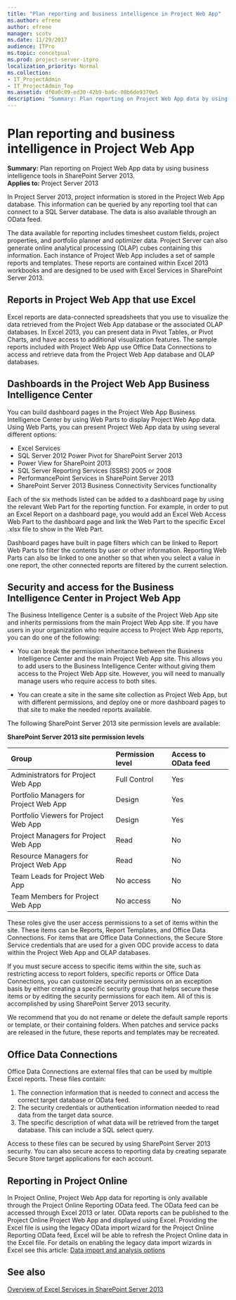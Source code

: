 ```yaml
---
title: "Plan reporting and business intelligence in Project Web App"
ms.author: efrene
author: efrene
manager: scotv
ms.date: 11/29/2017
audience: ITPro
ms.topic: concetpual
ms.prod: project-server-itpro
localization_priority: Normal
ms.collection:
- IT_ProjectAdmin
- IT_ProjectAdmin_Top
ms.assetid: df0a0c09-ed30-42b9-ba6c-08b6de9370e5
description: "Summary: Plan reporting on Project Web App data by using business intelligence tools in SharePoint Server 2013."
---
```


# Plan reporting and business intelligence in Project Web App
 
 **Summary:** Plan reporting on Project Web App data by using business intelligence tools in SharePoint Server 2013.<br/>
**Applies to:** Project Server 2013
  
In Project Server 2013, project information is stored in the Project Web App database. This information can be queried by any reporting tool that can connect to a SQL Server database. The data is also available through an OData feed.

The data available for reporting includes timesheet custom fields, project properties, and portfolio planner and optimizer data. Project Server can also generate online analytical processing (OLAP) cubes containing this information.
Each instance of Project Web App includes a set of sample reports and templates. These reports are contained within Excel 2013 workbooks and are designed to be used with Excel Services in SharePoint Server 2013. 
  
## Reports in Project Web App that use Excel

Excel reports are data-connected spreadsheets that you use to visualize the data retrieved from the Project Web App database or the associated OLAP databases. In Excel 2013, you can present data in Pivot Tables, or Pivot Charts, and have access to additional visualization features. The sample reports included with Project Web App use Office Data Connections to access and retrieve data from the Project Web App database and OLAP databases.

## Dashboards in the Project Web App Business Intelligence Center

You can build dashboard pages in the Project Web App Business Intelligence Center by using Web Parts to display Project Web App data. Using Web Parts, you can present Project Web App data by using several different options:
- Excel Services
- SQL Server 2012 Power Pivot for SharePoint Server 2013
- Power View for SharePoint 2013
- SQL Server Reporting Services (SSRS) 2005 or 2008
- PerformancePoint Services in SharePoint Server 2013
- SharePoint Server 2013 Business Connectivity Services functionality

Each of the six methods listed can be added to a dashboard page by using the relevant Web Part for the reporting function. For example, in order to put an Excel Report on a dashboard page, you would add an Excel Web Access Web Part to the dashboard page and link the Web Part to the specific Excel .xlsx file to show in the Web Part.

Dashboard pages have built in page filters which can be linked to Report Web Parts to filter the contents by user or other information. Reporting Web Parts can also be linked to one another so that when you select a value in one report, the other connected reports are filtered by the current selection.


## Security and access for the Business Intelligence Center in Project Web App

The Business Intelligence Center is a subsite of the Project Web App site and inherits permissions from the main Project Web App site. If you have users in your organization who require access to Project Web App reports, you can do one of the following:
  
- You can break the permission inheritance between the Business Intelligence Center and the main Project Web App site. This allows you to add users to the Business Intelligence Center without giving them access to the Project Web App site. However, you will need to manually manage users who require access to both sites.
    
- You can create a site in the same site collection as Project Web App, but with different permissions, and deploy one or more dashboard pages to that site to make the needed reports available.
    
The following SharePoint Server 2013 site permission levels are available:
  
**SharePoint Server 2013 site permission levels**

|**Group**|**Permission level**|**Access to OData feed**|
|:-----|:-----|:-----|
|Administrators for Project Web App  <br/> |Full Control  <br/> |Yes  <br/> |
|Portfolio Managers for Project Web App  <br/> |Design  <br/> |Yes  <br/> |
|Portfolio Viewers for Project Web App  <br/> |Design  <br/> |Yes  <br/> |
|Project Managers for Project Web App  <br/> |Read  <br/> |No  <br/> |
|Resource Managers for Project Web App  <br/> |Read  <br/> |No  <br/> |
|Team Leads for Project Web App  <br/> |No access  <br/> |No  <br/> |
|Team Members for Project Web App  <br/> |No access  <br/> |No  <br/> |
   
These roles give the user access permissions to a set of items within the site. These items can be Reports, Report Templates, and Office Data Connections. For items that are Office Data Connections, the Secure Store Service credentials that are used for a given ODC provide access to data within the Project Web App and OLAP databases.
  
If you must secure access to specific items within the site, such as restricting access to report folders, specific reports or Office Data Connections, you can customize security permissions on an exception basis by either creating a specific security group that helps secure these items or by editing the security permissions for each item. All of this is accomplished by using SharePoint Server 2013 security.
  
We recommend that you do not rename or delete the default sample reports or template, or their containing folders. When patches and service packs are released in the future, these reports and templates may be recreated.

## Office Data Connections

Office Data Connections are external files that can be used by multiple Excel reports. These files contain:

1. The connection information that is needed to connect and access the correct target database or OData feed.
2. The security credentials or authentication information needed to read data from the target data source.
3. The specific description of what data will be retrieved from the target database. This can include a SQL select query.

Access to these files can be secured by using SharePoint Server 2013 security. You can also secure access to reporting data by creating separate Secure Store target applications for each account.
  
## Reporting in Project Online

In Project Online, Project Web App data for reporting is only available through the Project Online Reporting OData feed. The OData feed can be accessed through Excel 2013 or later. OData reports can be published to the Project Online Project Web App and displayed using Excel. Providing the Excel file is using the legacy OData import wizard for the Project Online Reporting OData feed, Excel will be able to refresh the Project Online data in the Excel file. For details on enabling the legacy data import wizards in Excel see this article: [Data import and analysis options](https://support.office.com/en-us/article/data-import-and-analysis-options-3ea52160-08bc-45ac-acd9-bc4a11bcc2a2)
  
## See also
[Overview of Excel Services in SharePoint Server 2013](https://technet.microsoft.com/library/ee424405.aspx)
#### 



